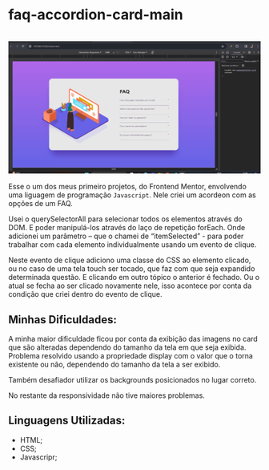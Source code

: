 # faq-accordion-card-main

<br>

<img src="./src/images/faq-acordion.gif" alt="faq-acordion">

<br>

Esse o um dos meus primeiro projetos, do Frontend Mentor, envolvendo uma liguagem de programação ``` Javascript ```. Nele criei um acordeon com as opções de um FAQ.

Usei o querySelectorAll para selecionar todos os elementos através do DOM. E poder manipulá-los através do laço de repetição forEach. Onde adicionei um parâmetro – que o chamei de “itemSelected” - para poder trabalhar com cada elemento individualmente usando um evento de clique.

Neste evento de clique adiciono uma classe do CSS ao elemento clicado, ou no caso de uma tela touch ser tocado, que faz com que seja expandido determinada questão. E clicando em outro tópico o anterior é fechado. Ou o atual se fecha ao ser clicado novamente nele, isso acontece por conta da condição que criei dentro do evento de clique.

## Minhas Dificuldades:

A minha maior dificuldade ficou por conta da exibição das imagens no card que são alteradas dependendo do tamanho da tela em que seja exibida. Problema resolvido usando a propriedade display com o valor que o torna existente ou não, dependendo do tamanho da tela a ser exibido.

Também desafiador utilizar os backgrounds posicionados no lugar correto.

No restante da responsividade não tive maiores problemas. 

## Linguagens Utilizadas:

- HTML;
- CSS;
- Javascripr;
